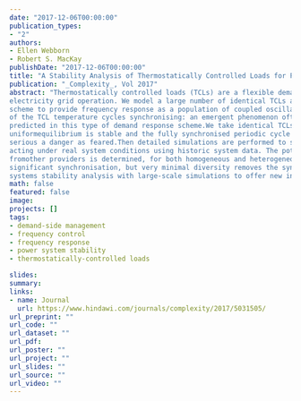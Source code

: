 ```yaml
---
date: "2017-12-06T00:00:00"
publication_types:
- "2"
authors:
- Ellen Webborn
- Robert S. MacKay
publishDate: "2017-12-06T00:00:00"
title: "A Stability Analysis of Thermostatically Controlled Loads for Power System Frequency Control"
publication: "_Complexity_, Vol 2017"
abstract: "Thermostatically controlled loads (TCLs) are a flexible demand resource with the potential to play a significant role in supporting
electricity grid operation. We model a large number of identical TCLs acting autonomously according to a deterministic control
scheme to provide frequency response as a population of coupled oscillators. We perform stability analysis to explore the danger
of the TCL temperature cycles synchronising: an emergent phenomenon often found in populations of coupled oscillators and
predicted in this type of demand response scheme.We take identical TCLs as it can be assumed to be the worst case.We find that the
uniformequilibrium is stable and the fully synchronised periodic cycle is unstable, suggesting that synchronisation might not be as
serious a danger as feared.Then detailed simulations are performed to study the effects of a population of frequency-sensitive TCLs
acting under real system conditions using historic system data. The potential reduction in frequency response services required
fromother providers is determined, for both homogeneous and heterogeneous populations. For homogeneous populations, we find
significant synchronisation, but very minimal diversity removes the synchronisation effects. In summary, we combine dynamical
systems stability analysis with large-scale simulations to offer new insights into TCL switching behaviour."
math: false
featured: false
image: 
projects: []
tags: 
- demand-side management
- frequency control
- frequency response
- power system stability
- thermostatically-controlled loads

slides: 
summary: 
links:
- name: Journal
  url: https://www.hindawi.com/journals/complexity/2017/5031505/
url_preprint: ""
url_code: ""
url_dataset: ""
url_pdf: 
url_poster: ""
url_project: ""
url_slides: ""
url_source: ""
url_video: ""
---
```

